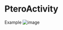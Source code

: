 # PteroActivity

Example
![image](https://github.com/NightSky13000/PteroActivity/assets/101979092/21a56a04-342f-4504-aa52-cc160f67128f)
